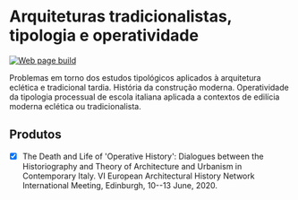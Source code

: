# Arquiteturas tradicionalistas, tipologia e operatividade #

[![Web page build](https://github.com/dmcpatrimonio/operative-history/actions/workflows/jekyll.yaml/badge.svg)](https://github.com/dmcpatrimonio/operative-history/actions/workflows/jekyll.yaml)

Problemas em torno dos estudos tipológicos aplicados à
arquitetura eclética e tradicional tardia. História da
construção moderna. Operatividade da tipologia processual de
escola italiana aplicada a contextos de edilícia moderna
eclética ou tradicionalista.


Produtos
--------

- [x] The Death and Life of 'Operative History': Dialogues
  between  the  Historiography  and  Theory  of
  Architecture  and  Urbanism  in  Contemporary  Italy. VI
  European Architectural History Network International
  Meeting, Edinburgh, 10--13 June, 2020.
